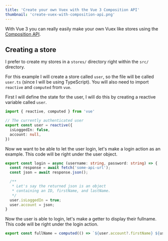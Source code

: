 ```yaml
---
title: 'Create your own Vuex with the Vue 3 Composition API'
thumbnail: 'create-vuex-with-composition-api.png'
---
```


With Vue 3 you can really easily make your own Vuex like stores using the [Composition API](https://vuejs.org/guide/extras/composition-api-faq.html).

## Creating a store

I prefer to create my stores in a `stores/` directory right within the `src/` directory.

For this example I will create a store called `user`, so the file will be called `user.ts` (since I will be using TypeScript). You will also need to import `reactive` and `computed` from `vue`.

First I will define the state for the user, I will do this by creating a reactive variable called `user`.

```ts
import { reactive, computed } from 'vue'

// The currently authenticated user
export const user = reactive({
  isLoggedIn: false,
  account: null,
})
```

Now we want to be able to let the user login, let's make a login action as an example. This code will be right under the user object.

```ts
export const login = async (username: string, password: string) => {
  const response = await fetch('some-api-url');
  const json = await response.json();

  /**
   * Let's say the returned json is an object
   * containing an ID, firstName, and lastName.
   */
  user.isLoggedIn = true;
  user.account = json;
} 
```

Now the user is able to login, let's make a getter to display their fullname. This code will be right under the login action.

```ts
export const fullName = computed(() => `${user.account?.firstName} ${user.account?.lastName}`)
```